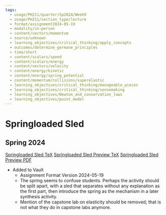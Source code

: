 ```yaml
---
tags:
  - usage/PH211/quarter/Sp2024/Week9
  - usage/PH211/section_type/lecture
  - format/assignment2024-05-19
  - modality/in-person
  - content/vectors/momentum
  - source/unknown
  - learning_objectives/critical_thinking/apply_concepts
  - outcomes/determine_germane_principles
  - time/short
  - content/scalars/speed
  - content/scalars/energy
  - content/vectors/velocity
  - content/energy/kinetic
  - content/energy/spring_potential
  - content/momentum/collisions/superelastic
  - learning_objectives/critical_thinking/manageable_pieces
  - learning_objectives/critical_thinking/sensemaking
  - learning_objectives/Newton_and_conservation_laws
  - learning_objectives/point_model
---
```

# Springloaded Sled
## Spring 2024
[Springloaded Sled TeX](./Springloaded_Sled.tex)
[Springloaded Sled Preview TeX](./Springloaded_Sled_Preview.tex)
[Springloaded Sled Preview PDF](./Springloaded_Sled_Preview.pdf)
* Added to Vault
	* Assignment Format Version 2024-05-19
	* The spring seems to confuse students. Perhaps the activity should be split apart, with a sled that separates without any explanation as the first part, then introduce the spring as the mechanism in a later synthesis activity.
	* Mention of the capstone lab on elasticity should be removed; that is not what they do in capstone labs anymore.